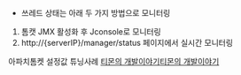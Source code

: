 - 쓰레드 상태는 아래 두 가지 방법으로 모니터링
1) 톰캣 JMX 활성화 후 Jconsole로 모니터링
2) http://{serverIP}/manager/status 페이지에서 실시간 모니터링



아파치톰켓 설정값 튜닝사례
[티몬의 개발이야기](https://m.blog.naver.com/PostView.nhn?blogId=tmondev&logNo=220731906490&proxyReferer=https%3A%2F%2Fwww.google.co.kr%2F)[티몬의 개발이야기](https://m.blog.naver.com/PostView.nhn?blogId=tmondev&logNo=220731906490&proxyReferer=https%3A%2F%2Fwww.google.co.kr%2F)
